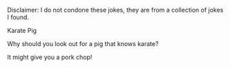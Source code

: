 Disclaimer: I do not condone these jokes, they are from a collection of jokes I found.

Karate Pig

Why should you look out for a pig that knows karate?






It might give you a pork chop!

